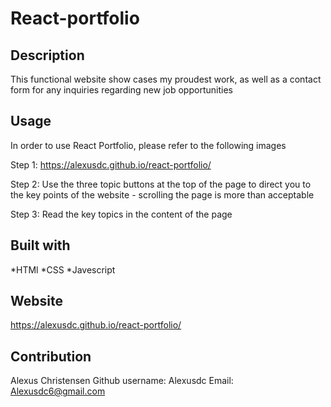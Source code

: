 # React-portfolio

## Description 
This functional website show cases my proudest work, as well as a contact form for any inquiries regarding new job opportunities

## Usage 
In order to use React Portfolio, please refer to the following images 

Step 1: https://alexusdc.github.io/react-portfolio/

Step 2: Use the three topic buttons at the top of the page to direct you to the key points of the website - scrolling the page is more than acceptable

Step 3: Read the key topics in the content of the page 

## Built with 
*HTMl
*CSS
*Javescript

## Website 
https://alexusdc.github.io/react-portfolio/

## Contribution 
Alexus Christensen 
Github username: Alexusdc
Email: Alexusdc6@gmail.com